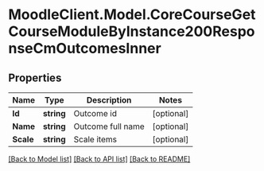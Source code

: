 # MoodleClient.Model.CoreCourseGetCourseModuleByInstance200ResponseCmOutcomesInner

## Properties

Name | Type | Description | Notes
------------ | ------------- | ------------- | -------------
**Id** | **string** | Outcome id | [optional] 
**Name** | **string** | Outcome full name | [optional] 
**Scale** | **string** | Scale items | [optional] 

[[Back to Model list]](../README.md#documentation-for-models) [[Back to API list]](../README.md#documentation-for-api-endpoints) [[Back to README]](../README.md)

